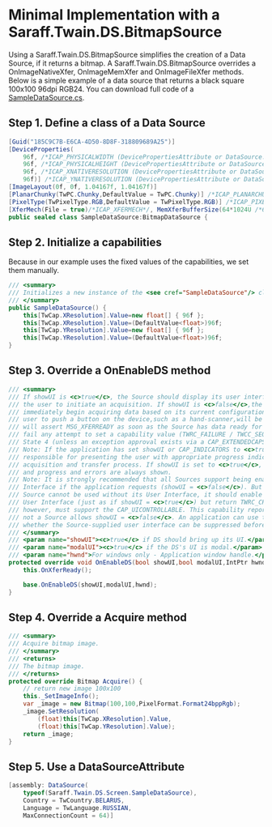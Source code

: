 # Minimal Implementation with a Saraff.Twain.DS.BitmapSource
Using a Saraff.Twain.DS.BitmapSource simplifies the creation of a Data Source, if it returns a bitmap. A Saraff.Twain.DS.BitmapSource overrides a OnImageNativeXfer, OnImageMemXfer and OnImageFileXfer methods.
Below is a simple example of a data source that returns a black square 100x100 96dpi RGB24. You can download full code of a [SampleDataSource.cs](../download/Minimal2.cs).
## Step 1. Define a class of a Data Source
```c#
[Guid("185C9C7B-E6CA-4D50-8D8F-318809689A25")]
[DeviceProperties(
    96f, /*ICAP_PHYSICALWIDTH (DevicePropertiesAttribute or DataSource.OnCapabilityValueNeeded(CapabilityEventArgs))*/
    96f, /*ICAP_PHYSICALHEIGHT (DevicePropertiesAttribute or DataSource.OnCapabilityValueNeeded(CapabilityEventArgs))*/
    96f, /*ICAP_XNATIVERESOLUTION (DevicePropertiesAttribute or DataSource.OnCapabilityValueNeeded(CapabilityEventArgs))*/
    96f)] /*ICAP_YNATIVERESOLUTION (DevicePropertiesAttribute or DataSource.OnCapabilityValueNeeded(CapabilityEventArgs))*/
[ImageLayout(0f, 0f, 1.04167f, 1.04167f)]
[PlanarChunky(TwPC.Chunky,DefaultValue = TwPC.Chunky)] /*ICAP_PLANARCHUNKY (PlanarChunkyAttribute or DataSource.OnCapabilityValueNeeded(CapabilityEventArgs))*/
[PixelType(TwPixelType.RGB,DefaultValue = TwPixelType.RGB)] /*ICAP_PIXELTYPE (PixelTypeAttribute or DataSource.OnCapabilityValueNeeded(CapabilityEventArgs))*/
[XferMech(File = true)/*ICAP_XFERMECH*/, MemXferBufferSize(64*1024U /*64K*/)/*TW_SETUPMEMXFER.Preferred on DG_CONTROL / DAT_SETUPMEMXFER / MSG_GET operation*/]
public sealed class SampleDataSource:BitmapDataSource {
```
## Step 2. Initialize a capabilities
Because in our example uses the fixed values of the capabilities, we set them manually.

```c#
/// <summary>
/// Initializes a new instance of the <see cref="SampleDataSource"/> class.
/// </summary>
public SampleDataSource() {
    this[TwCap.XResolution].Value=new float[] { 96f };
    this[TwCap.XResolution].Value=(DefaultValue<float>)96f;
    this[TwCap.YResolution].Value=new float[] { 96f };
    this[TwCap.YResolution].Value=(DefaultValue<float>)96f;
}
```
## Step 3. Override a OnEnableDS method
```c#
/// <summary>
/// If showUI is <c>true</c>, the Source should display its user interface and wait for
/// the user to initiate an acquisition. If showUI is <c>false</c>,the Source should
/// immediately begin acquiring data based on its current configuration (a device that requires the
/// user to push a button on the device,such as a hand-scanner,will be “armed” by this operation and
/// will assert MSG_XFERREADY as soon as the Source has data ready for transfer). The Source should
/// fail any attempt to set a capability value (TWRC_FAILURE / TWCC_SEQERROR) until it returns to
/// State 4 (unless an exception approval exists via a CAP_EXTENDEDCAPS agreement).
/// Note: If the application has set showUI or CAP_INDICATORS to <c>true</c>, then the Source is
/// responsible for presenting the user with appropriate progress indicators regarding the
/// acquisition and transfer process. If showUI is set to <c>true</c>, CAP_INDICATORS is ignored
/// and progress and errors are always shown.
/// Note: It is strongly recommended that all Sources support being enabled without their User
/// Interface if the application requests (showUI = <c>false</c>). But if your
/// Source cannot be used without its User Interface, it should enable showing the Source
/// User Interface (just as if showUI = <c>true</c>) but return TWRC_CHECKSTATUS. All Sources,
/// however, must support the CAP_UICONTROLLABLE. This capability reports whether or
/// not a Source allows showUI = <c>false</c>. An application can use this capability to know
/// whether the Source-supplied user interface can be suppressed before it is displayed.
/// </summary>
/// <param name="showUI"><c>true</c> if DS should bring up its UI.</param>
/// <param name="modalUI"><c>true</c> if the DS's UI is modal.</param>
/// <param name="hwnd">For windows only - Application window handle.</param>
protected override void OnEnableDS(bool showUI,bool modalUI,IntPtr hwnd) {
    this.OnXferReady();

    base.OnEnableDS(showUI,modalUI,hwnd);
}
```
## Step 4. Override a Acquire method
```c#
/// <summary>
/// Acquire bitmap image.
/// </summary>
/// <returns>
/// The bitmap image.
/// </returns>
protected override Bitmap Acquire() {
    // return new image 100x100
    this._SetImageInfo();
    var _image = new Bitmap(100,100,PixelFormat.Format24bppRgb);
    _image.SetResolution(
        (float)this[TwCap.XResolution].Value,
        (float)this[TwCap.YResolution].Value);
    return _image;
}
```
## Step 5. Use a DataSourceAttribute
```c#
[assembly: DataSource(
    typeof(Saraff.Twain.DS.Screen.SampleDataSource),
    Country = TwCountry.BELARUS,
    Language = TwLanguage.RUSSIAN,
    MaxConnectionCount = 64)]
```


